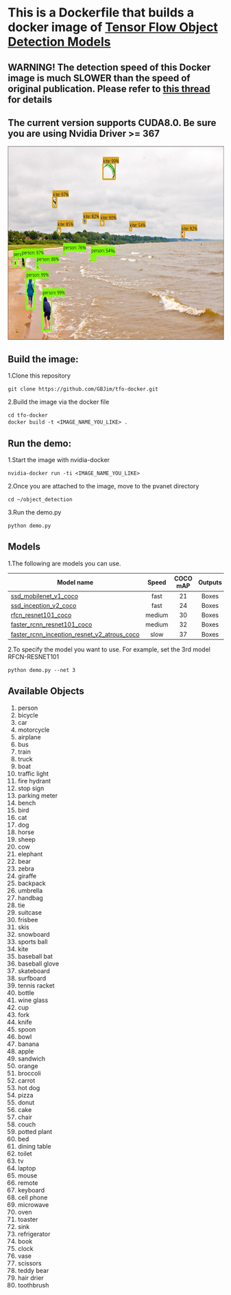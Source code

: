 # This is a Dockerfile that builds a docker image of [Tensor Flow Object Detection Models](https://github.com/tensorflow/models/tree/master/object_detection)

## WARNING! The detection speed of this Docker image is much SLOWER than the speed of original publication. Please refer to [this thread](https://github.com/tensorflow/models/issues/1715) for details

## The current version supports CUDA8.0. Be sure you are using Nvidia Driver >= 367 



<p align="center">
  <img src="https://github.com/tensorflow/models/raw/master/object_detection/g3doc/img/kites_detections_output.jpg" width=676 height=450>
</p>

## Build the image:
1.Clone this repository
```Shell
git clone https://github.com/GBJim/tfo-docker.git
```

2.Build the image via the docker file
```Shell
cd tfo-docker
docker build -t <IMAGE_NAME_YOU_LIKE> .
```

## Run the demo:
1.Start the image with nvidia-docker
```Shell 
nvidia-docker run -ti <IMAGE_NAME_YOU_LIKE>
```

2.Once you are attached to the image, move to the pvanet directory
```Shell 
cd ~/object_detection
```

3.Run the demo.py
```Shell 
python demo.py
```
## Models
1.The following are models you can use.

| Model name  | Speed | COCO mAP | Outputs |
| ------------ | :--------------: | :--------------: | :-------------: |
| [ssd_mobilenet_v1_coco](http://download.tensorflow.org/models/object_detection/ssd_mobilenet_v1_coco_11_06_2017.tar.gz) | fast | 21 | Boxes |
| [ssd_inception_v2_coco](http://download.tensorflow.org/models/object_detection/ssd_inception_v2_coco_11_06_2017.tar.gz) | fast | 24 | Boxes |
| [rfcn_resnet101_coco](http://download.tensorflow.org/models/object_detection/rfcn_resnet101_coco_11_06_2017.tar.gz)  | medium | 30 | Boxes |
| [faster_rcnn_resnet101_coco](http://download.tensorflow.org/models/object_detection/faster_rcnn_resnet101_coco_11_06_2017.tar.gz) | medium | 32 | Boxes |
| [faster_rcnn_inception_resnet_v2_atrous_coco](http://download.tensorflow.org/models/object_detection/faster_rcnn_inception_resnet_v2_atrous_coco_11_06_2017.tar.gz) | slow | 37 | Boxes |

2.To specify the model you want to use. For example, set the 3rd model RFCN-RESNET101
```Shell
python demo.py --net 3 
```

## Available Objects
1. person
2. bicycle
3. car
4. motorcycle
5. airplane
6. bus
7. train
8. truck
9. boat
10. traffic light
11. fire hydrant
12. stop sign
13. parking meter
14. bench
15. bird
16. cat
17. dog
18. horse
19. sheep
20. cow
21. elephant
22. bear
23. zebra
24. giraffe
25. backpack
26. umbrella
27. handbag
28. tie
29. suitcase
30. frisbee
31. skis
32. snowboard
33. sports ball
34. kite
35. baseball bat
36. baseball glove
37. skateboard
38. surfboard
39. tennis racket
40. bottle
41. wine glass
42. cup
43. fork
44. knife
45. spoon
46. bowl
47. banana
48. apple
49. sandwich
50. orange
51. broccoli
52. carrot
53. hot dog
54. pizza
55. donut
56. cake
57. chair
58. couch
59. potted plant
60. bed
61. dining table
62. toilet
63. tv
64. laptop
65. mouse
66. remote
67. keyboard
68. cell phone
69. microwave
70. oven
71. toaster
72. sink
73. refrigerator
74. book
75. clock
76. vase
77. scissors
78. teddy bear
79. hair drier
80. toothbrush
